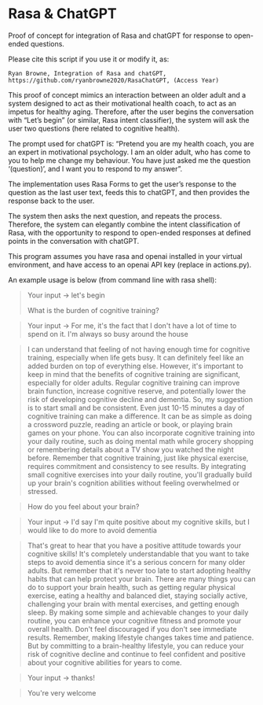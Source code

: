 # Rasa & ChatGPT
Proof of concept for integration of Rasa and chatGPT for response to open-ended questions.

Please cite this script if you use it or modify it, as: 

`Ryan Browne, Integration of Rasa and chatGPT, https://github.com/ryanbrowne2020/RasaChatGPT, (Access Year)`

This proof of concept mimics an interaction between an older adult and a system designed to act as their motivational health coach, to act as an impetus for healthy aging. 
Therefore, after the user begins the conversation with “Let’s begin” (or similar, Rasa intent classifier), the system will ask the user two questions (here related to cognitive health). 

The prompt used for chatGPT is: “Pretend you are my health coach, you are an expert in motivational psychology. I am an older adult, who has come to you to help me change my behaviour. You have just asked me the question ‘(question)’, and I want you to respond to my answer”. 

The implementation uses Rasa Forms to get the user’s response to the question as the last user text, feeds this to chatGPT, and then provides the response back to the user. 

The system then asks the next question, and repeats the process. Therefore, the system can elegantly combine the intent classification of Rasa, with the opportunity to respond to open-ended responses at defined points in the conversation with chatGPT. 

This program assumes you have rasa and openai installed in your virtual environment, and have access to an openai API key (replace in actions.py).

An example usage is below (from command line with rasa shell): 

> Your input ->  let's begin     
> 
> What is the burden of cognitive training?

> Your input ->  For me, it's the fact that I don't have a lot of time to spend on it. I'm always so busy around the house   

> I can understand that feeling of not having enough time for cognitive training, especially when life gets busy. It can definitely feel like an added burden on top of everything else. However, it's important to keep in mind that the benefits of cognitive training are significant, especially for older adults. Regular cognitive training can improve brain function, increase cognitive reserve, and potentially lower the risk of developing cognitive decline and dementia.
> So, my suggestion is to start small and be consistent. Even just 10-15 minutes a day of cognitive training can make a difference. It can be as simple as doing a crossword puzzle, reading an article or book, or playing brain games on your phone. You can also incorporate cognitive training into your daily routine, such as doing mental math while grocery shopping or remembering details about a TV show you watched the night before.
Remember that cognitive training, just like physical exercise, requires commitment and consistency to see results. By integrating small cognitive exercises into your daily routine, you'll gradually build up your brain's cognition abilities without feeling overwhelmed or stressed.

> How do you feel about your brain?

> Your input ->  I'd say I'm quite positive about my cognitive skills, but I would like to do more to avoid dementia 

> That's great to hear that you have a positive attitude towards your cognitive skills! It's completely understandable that you want to take steps to avoid dementia since it's a serious concern for many older adults. But remember that it's never too late to start adopting healthy habits that can help protect your brain.
> There are many things you can do to support your brain health, such as getting regular physical exercise, eating a healthy and balanced diet, staying socially active, challenging your brain with mental exercises, and getting enough sleep. By making some simple and achievable changes to your daily routine, you can enhance your cognitive fitness and promote your overall health.
Don't feel discouraged if you don't see immediate results. Remember, making lifestyle changes takes time and patience. But by committing to a brain-healthy lifestyle, you can reduce your risk of cognitive decline and continue to feel confident and positive about your cognitive abilities for years to come.

> Your input ->  thanks!  

> You're very welcome
